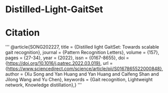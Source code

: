 # Distilled-Light-GaitSet
# Citation
'''
@article{SONG202227,
title = {Distilled light GaitSet: Towards scalable gait recognition},
journal = {Pattern Recognition Letters},
volume = {157},
pages = {27-34},
year = {2022},
issn = {0167-8655},
doi = {https://doi.org/10.1016/j.patrec.2022.03.019},
url = {https://www.sciencedirect.com/science/article/pii/S0167865522000848},
author = {Xu Song and Yan Huang and Yan Huang and Caifeng Shan and Jilong Wang and Yu Chen},
keywords = {Gait recognition, Lightweight network, Knowledge distillation},}
'''
